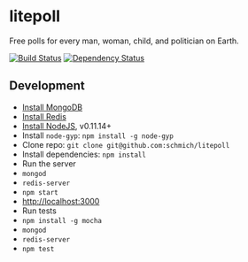 # litepoll

Free polls for every man, woman, child, and politician on Earth.

[![Build Status](https://travis-ci.org/schmich/litepoll.svg?branch=master)](https://travis-ci.org/schmich/litepoll)
[![Dependency Status](https://gemnasium.com/schmich/litepoll.svg)](https://gemnasium.com/schmich/litepoll)

## Development

- [Install MongoDB](https://www.mongodb.org/downloads)
- [Install Redis](http://redis.io/download)
- [Install NodeJS](http://nodejs.org/dist/), v0.11.14+
- Install `node-gyp`: `npm install -g node-gyp`
- Clone repo: `git clone git@github.com:schmich/litepoll`
- Install dependencies: `npm install`
- Run the server
 - `mongod`
 - `redis-server`
 - `npm start`
 - [http://localhost:3000](http://localhost:3000)
- Run tests
 - `npm install -g mocha`
 - `mongod`
 - `redis-server`
 - `npm test`
